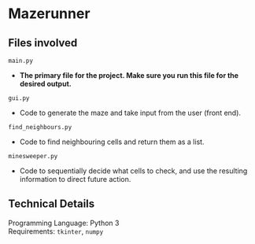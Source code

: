 # Mazerunner
## Files involved
`main.py`

* **The primary file for the project. Make sure you run this file for the desired output.**

`gui.py`

* Code to generate the maze and take input from the user (front end).

`find_neighbours.py`

* Code to find neighbouring cells and return them as a list.

`minesweeper.py`

* Code to sequentially decide what cells to check, and use the resulting information to direct future action.

## Technical Details
Programming Language: Python 3 <br/>
Requirements: `tkinter`, `numpy`

